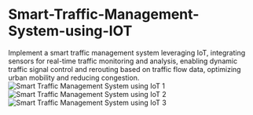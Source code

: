 # Smart-Traffic-Management-System-using-IOT
Implement a smart traffic management system leveraging IoT, integrating sensors for real-time traffic monitoring and analysis, enabling dynamic traffic signal control and rerouting based on traffic flow data, optimizing urban mobility and reducing congestion.
![Smart Traffic Management System using IoT 1](https://github.com/MrManoj20/-Smart-Traffic-Management-System-using-IOT/assets/163822205/7df04837-ebe5-41df-994a-32dc7d01123c)
![Smart Traffic Management System using IoT 2](https://github.com/MrManoj20/-Smart-Traffic-Management-System-using-IOT/assets/163822205/f1a01bb1-7858-444a-b70a-670bed2795cb)
![Smart Traffic Management System using IoT 3](https://github.com/MrManoj20/-Smart-Traffic-Management-System-using-IOT/assets/163822205/1a5b1b30-0b47-4a2b-826c-357b77700044)

